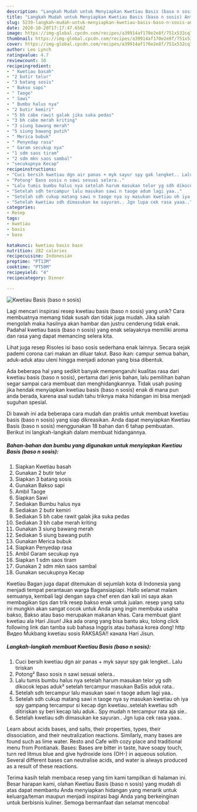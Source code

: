 ```yaml
---
description: "Langkah Mudah untuk Menyiapkan Kwetiau Basis (baso n sosis) Anti Gagal"
title: "Langkah Mudah untuk Menyiapkan Kwetiau Basis (baso n sosis) Anti Gagal"
slug: 5239-langkah-mudah-untuk-menyiapkan-kwetiau-basis-baso-n-sosis-anti-gagal
date: 2020-10-20T17:17:47.656Z
image: https://img-global.cpcdn.com/recipes/a39914af170e2e8f/751x532cq70/kwetiau-basis-baso-n-sosis-foto-resep-utama.jpg
thumbnail: https://img-global.cpcdn.com/recipes/a39914af170e2e8f/751x532cq70/kwetiau-basis-baso-n-sosis-foto-resep-utama.jpg
cover: https://img-global.cpcdn.com/recipes/a39914af170e2e8f/751x532cq70/kwetiau-basis-baso-n-sosis-foto-resep-utama.jpg
author: Leo Lynch
ratingvalue: 4.7
reviewcount: 10
recipeingredient:
- " Kwetiau basah"
- "2 butir telur"
- "3 batang sosis"
- " Bakso sapi"
- " Taoge"
- " Sawi"
- " Bumbu halus nya"
- "2 butir kemiri"
- "5 bh cabe rawit galak jika suka pedas"
- "3 bh cabe merah kriting"
- "3 siung bawang merah"
- "5 siung bawang putih"
- " Merica bubuk"
- " Penyedap rasa"
- " Garam secukup nya"
- "1 sdm saos tiram"
- "2 sdm mkn saos sambal"
- "secukupnya Kecap"
recipeinstructions:
- "Cuci bersih kwetiau dgn air panas + myk sayur spy gak lengket.. Lalu tiriskan"
- "Potong² Baso sosis n sawi sesuai selera.."
- "Lalu tumis bumbu halus nya setelah harum masukan telor yg sdh dikocok lepas aduk² setelah tercampur masukan BaSis aduk rata.."
- "Setelah sdh tercampur lalu masukan sawi n taoge adum lagi yaa.."
- "Setelah sdh cukup matang sawi n taoge nya sy masukan kwetiau oh iya spy gampang tercampur si kecap dgn kwetiau..setelah kwetiau sdh ditiriskan sy beri kecap lalu aduk.. Spy mudah n tercampur rata aja sie.."
- "Setelah kwetiau sdh dimasukan ke sayuran.. Jgn lupa cek rasa yaaa.."
categories:
- Resep
tags:
- kwetiau
- basis
- baso

katakunci: kwetiau basis baso 
nutrition: 282 calories
recipecuisine: Indonesian
preptime: "PT13M"
cooktime: "PT50M"
recipeyield: "4"
recipecategory: Dinner

---
```



![Kwetiau Basis (baso n sosis)](https://img-global.cpcdn.com/recipes/a39914af170e2e8f/751x532cq70/kwetiau-basis-baso-n-sosis-foto-resep-utama.jpg)

Lagi mencari inspirasi resep kwetiau basis (baso n sosis) yang unik? Cara membuatnya memang tidak susah dan tidak juga mudah. Jika salah mengolah maka hasilnya akan hambar dan justru cenderung tidak enak. Padahal kwetiau basis (baso n sosis) yang enak selayaknya memiliki aroma dan rasa yang dapat memancing selera kita.

Lihat juga resep Risoles isi baso sosis sederhana enak lainnya. Secara sejak pademi corona cari makan an diluar takut. Baso ikan: campur semua bahan, aduk-aduk atau uleni hingga menjadi adonan yang bisa dibentuk.

Ada beberapa hal yang sedikit banyak mempengaruhi kualitas rasa dari kwetiau basis (baso n sosis), pertama dari jenis bahan, lalu pemilihan bahan segar sampai cara membuat dan menghidangkannya. Tidak usah pusing jika hendak menyiapkan kwetiau basis (baso n sosis) enak di mana pun anda berada, karena asal sudah tahu triknya maka hidangan ini bisa menjadi suguhan spesial.


Di bawah ini ada beberapa cara mudah dan praktis untuk membuat kwetiau basis (baso n sosis) yang siap dikreasikan. Anda dapat menyiapkan Kwetiau Basis (baso n sosis) menggunakan 18 bahan dan 6 tahap pembuatan. Berikut ini langkah-langkah dalam membuat hidangannya.

<!--inarticleads1-->

##### Bahan-bahan dan bumbu yang digunakan untuk menyiapkan Kwetiau Basis (baso n sosis):

1. Siapkan  Kwetiau basah
1. Gunakan 2 butir telur
1. Siapkan 3 batang sosis
1. Gunakan  Bakso sapi
1. Ambil  Taoge
1. Siapkan  Sawi
1. Sediakan  Bumbu halus nya
1. Sediakan 2 butir kemiri
1. Sediakan 5 bh cabe rawit galak jika suka pedas
1. Sediakan 3 bh cabe merah kriting
1. Gunakan 3 siung bawang merah
1. Sediakan 5 siung bawang putih
1. Gunakan  Merica bubuk
1. Siapkan  Penyedap rasa
1. Ambil  Garam secukup nya
1. Siapkan 1 sdm saos tiram
1. Gunakan 2 sdm mkn saos sambal
1. Gunakan secukupnya Kecap


Kwetiau Bagan juga dapat ditemukan di sejumlah kota di Indonesia yang menjadi tempat perantauan warga Bagansiapiapi. Hallo selamat malam semuanya, kembali lagi dengan saya chef eren dan kali ini saya akan membagikan tips dan trik resep bakso enak untuk jualan. resep yang satu ini mungkin akan sangat cocok untuk Anda yang ingin membuka usaha bakso, Bakso atau baso merupakan makanan khas. Cara membuat giant kwetiau ala Hari Jisun! Jika ada orang yang bisa bantu aku, tolong click following link dan tamba sub bahasa Inggris atau bahasa korea dong! http Видео Mukbang kwetiau sosis RAKSASA!! канала Hari Jisun. 

<!--inarticleads2-->

##### Langkah-langkah membuat Kwetiau Basis (baso n sosis):

1. Cuci bersih kwetiau dgn air panas + myk sayur spy gak lengket.. Lalu tiriskan
1. Potong² Baso sosis n sawi sesuai selera..
1. Lalu tumis bumbu halus nya setelah harum masukan telor yg sdh dikocok lepas aduk² setelah tercampur masukan BaSis aduk rata..
1. Setelah sdh tercampur lalu masukan sawi n taoge adum lagi yaa..
1. Setelah sdh cukup matang sawi n taoge nya sy masukan kwetiau oh iya spy gampang tercampur si kecap dgn kwetiau..setelah kwetiau sdh ditiriskan sy beri kecap lalu aduk.. Spy mudah n tercampur rata aja sie..
1. Setelah kwetiau sdh dimasukan ke sayuran.. Jgn lupa cek rasa yaaa..


Learn about acids bases, and salts, their properties, types, their dissociation, and their neutralization reactions. Similarly, many bases are found such as lime water. Resto and Cafe with cozy place and traditional menu from Pontianak. Bases: Bases are bitter in taste, have soapy touch, turn red litmus blue and give hydroxide ions (OH-) in aqueous solution. Several different bases can neutralise acids, and water is always produced as a result of these reactions. 

Terima kasih telah membaca resep yang tim kami tampilkan di halaman ini. Besar harapan kami, olahan Kwetiau Basis (baso n sosis) yang mudah di atas dapat membantu Anda menyiapkan hidangan yang menarik untuk keluarga/teman maupun menjadi inspirasi bagi Anda yang berkeinginan untuk berbisnis kuliner. Semoga bermanfaat dan selamat mencoba!
